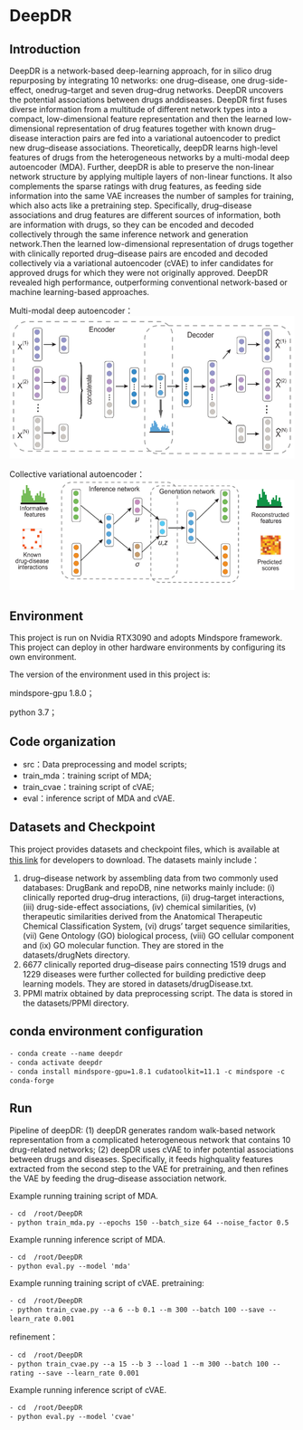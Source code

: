 # DeepDR

## Introduction

DeepDR is a network-based deep-learning approach, for in silico drug repurposing by integrating 10 networks: one drug–disease, one drug-side-effect, onedrug–target and seven drug–drug networks. DeepDR uncovers the potential associations between drugs anddiseases. DeepDR first fuses diverse information from a multitude of different network types into a compact, low-dimensional feature representation and then the learned low-dimensional representation of drug features together with known drug–disease interaction pairs are fed into a variational autoencoder to predict new drug–disease associations. Theoretically, deepDR learns high-level features of drugs from the heterogeneous networks by a multi-modal deep autoencoder (MDA). Further, deepDR is able to preserve the non-linear network structure by applying multiple layers of non-linear functions. It also complements the sparse ratings with drug features, as feeding side information into the same VAE increases the number of samples for training, which also acts like a pretraining step. Specifically, drug–disease associations and drug features are different sources of information, both are information with drugs, so they can be encoded and decoded collectively through the same inference network and generation network.Then the learned low-dimensional representation of drugs together with clinically reported drug–disease pairs are encoded and decoded collectively via a variational autoencoder (cVAE) to infer candidates for approved drugs for which they were not originally approved. DeepDR revealed high performance, outperforming conventional network-based or machine learning-based approaches.

Multi-modal deep autoencoder：
![输入图片说明](../../../../MDA.png)

Collective variational autoencoder：
![输入图片说明](../../../../cVAE.png)

## Environment

This project is run on Nvidia RTX3090 and adopts Mindspore framework. This project can deploy in other hardware environments by configuring its own environment.

The version of the environment used in this project is:

mindspore-gpu 1.8.0；

python 3.7；

## Code organization

- src：Data preprocessing and model scripts;
- train_mda：training script of MDA;
- train_cvae：training script of cVAE;
- eval：inference script of MDA and cVAE.

## Datasets and Checkpoint

This project provides datasets and checkpoint files, which is available at [this link](https://gitee.com/bling__bling/deep-dr.git) for developers to download.
The datasets mainly include：

1. drug–disease network by assembling data from two commonly used databases: DrugBank and repoDB, nine networks mainly include: (i) clinically reported drug–drug interactions, (ii) drug–target interactions, (iii) drug-side-effect associations, (iv) chemical similarities, (v) therapeutic similarities derived from the Anatomical Therapeutic Chemical Classification System, (vi) drugs’ target sequence similarities, (vii) Gene Ontology (GO) biological process, (viii) GO cellular component and (ix) GO molecular function. They are stored in the datasets/drugNets directory.
2. 6677 clinically reported drug–disease pairs connecting 1519 drugs and 1229 diseases were further collected for building predictive deep learning models. They are stored in datasets/drugDisease.txt.
3. PPMI matrix obtained by data preprocessing script. The data is stored in the datasets/PPMI directory.

## conda environment configuration

```conda
- conda create --name deepdr
- conda activate deepdr
- conda install mindspore-gpu=1.8.1 cudatoolkit=11.1 -c mindspore -c conda-forge
```

## Run

Pipeline of deepDR: (1) deepDR generates random walk-based network representation from a complicated heterogeneous network that contains 10 drug-related networks; (2) deepDR uses cVAE to infer potential associations between drugs and diseases. Specifically, it feeds highquality features extracted from the second step to the VAE for pretraining, and then refines the VAE by feeding the drug–disease association network.

Example running training script of MDA.

```text
- cd  /root/DeepDR
- python train_mda.py --epochs 150 --batch_size 64 --noise_factor 0.5
```

Example running inference script of MDA.

```text
- cd  /root/DeepDR
- python eval.py --model 'mda'
```

Example running training script of cVAE.
pretraining:

```text
- cd  /root/DeepDR
- python train_cvae.py --a 6 --b 0.1 --m 300 --batch 100 --save --learn_rate 0.001
```

refinement：

```text
- cd  /root/DeepDR
- python train_cvae.py --a 15 --b 3 --load 1 --m 300 --batch 100 --rating --save --learn_rate 0.001
```

Example running inference script of cVAE.

```text
- cd  /root/DeepDR
- python eval.py --model 'cvae'
```